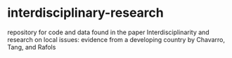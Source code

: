 # interdisciplinary-research
repository for code and data found in the paper Interdisciplinarity and research on local issues: evidence from a developing country by Chavarro, Tang, and Rafols
